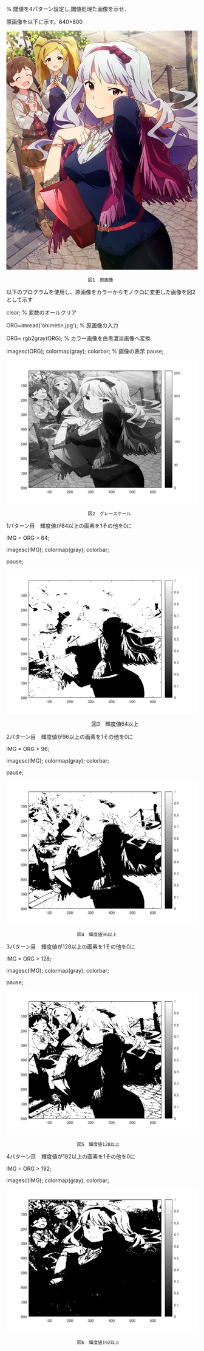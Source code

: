 % 閾値を4パターン設定し,閾値処理た画像を示せ．

原画像を以下に示す。640×800

![原画像](https://github.com/pon03/lecture_image_processing/blob/master/%E8%AA%B2%E9%A1%8C3/takane.jpg?raw=true)

                                  図1　原画像

以下のプログラムを使用し、原画像をカラーからモノクロに変更した画像を図2として示す

clear; % 変数のオールクリア

ORG=imread('ohimetin.jpg'); % 原画像の入力

ORG= rgb2gray(ORG); % カラー画像を白黒濃淡画像へ変換

imagesc(ORG);
colormap(gray);
colorbar; % 画像の表示
pause;

![原画像](https://github.com/pon03/lecture_image_processing/blob/master/%E8%AA%B2%E9%A1%8C3/gengazou.png?raw=true)

                                  図2　グレースケール

1パターン目　輝度値が64以上の画素を1その他を0に

IMG = ORG > 64;

imagesc(IMG); colormap(gray); colorbar;

pause;

![原画像](https://github.com/pon03/lecture_image_processing/blob/master/%E8%AA%B2%E9%A1%8C3/64.png?raw=true)

　　　　　　　　　　　　　　　　図3　輝度値64以上

2パターン目　輝度値が96以上の画素を1その他を0に

IMG = ORG > 96;

imagesc(IMG); colormap(gray); colorbar;

pause;

![原画像](https://github.com/pon03/lecture_image_processing/blob/master/%E8%AA%B2%E9%A1%8C3/96.png?raw=true)

                              図4　輝度値96以上

3パターン目　輝度値が128以上の画素を1その他を0に
                              
IMG = ORG > 128;

imagesc(IMG); colormap(gray); colorbar;

pause;

![原画像](https://github.com/pon03/lecture_image_processing/blob/master/%E8%AA%B2%E9%A1%8C3/128.png?raw=true)

                              図5　輝度値128以上

4パターン目　輝度値が192以上の画素を1その他を0に

IMG = ORG > 192;

imagesc(IMG); colormap(gray); colorbar;

![原画像](https://github.com/pon03/lecture_image_processing/blob/master/%E8%AA%B2%E9%A1%8C3/192.png?raw=true)

                              図6　輝度値192以上
